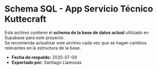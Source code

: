 # Schema SQL - App Servicio Técnico Kuttecraft

Este archivo contiene el **schema de la base de datos actual** utilizado en Supabase para este proyecto.  
Se recomienda actualizar este archivo cada vez que se hagan cambios relevantes en la estructura de la base.

- **Fecha de respaldo:** 2025-07-09
- **Exportado por:** Santiago Llamosas
